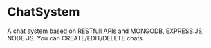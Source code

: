 # ChatSystem
A chat system based on RESTfull APIs and MONGODB, EXPRESS.JS, NODE.JS.
You can CREATE/EDIT/DELETE chats. 
